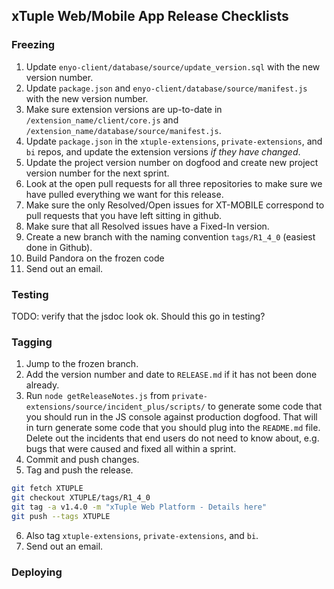 ## xTuple Web/Mobile App Release Checklists

### Freezing

1. Update `enyo-client/database/source/update_version.sql` with the new version number.
2. Update `package.json` and `enyo-client/database/source/manifest.js` with the new version number.
3. Make sure extension versions are up-to-date in `/extension_name/client/core.js` and 
  `/extension_name/database/source/manifest.js`.
4. Update `package.json` in the `xtuple-extensions`, `private-extensions`, and `bi` repos,
   and update the extension versions *if they have changed*.
5. Update the project version number on dogfood and create new project version number for the next sprint.
6. Look at the open pull requests for all three repositories to make sure we have pulled everything
  we want for this release.
7. Make sure the only Resolved/Open issues for XT-MOBILE correspond to pull requests that
  you have left sitting in github.
8. Make sure that all Resolved <Not Open> issues have a Fixed-In version.
9. Create a new branch with the naming convention `tags/R1_4_0` (easiest done in Github).
10. Build Pandora on the frozen code
11. Send out an email.

### Testing

TODO: verify that the jsdoc look ok. Should this go in testing?

### Tagging

1. Jump to the frozen branch.
2. Add the version number and date to `RELEASE.md` if it has not been done already.
3. Run `node getReleaseNotes.js` from `private-extensions/source/incident_plus/scripts/` to generate 
  some code that you should run in the JS console against production dogfood. That will in turn 
  generate some code that you should plug into the `README.md` file. Delete out the incidents that 
  end users do not need to know about, e.g. bugs that were caused and fixed all within a sprint.
4. Commit and push changes.
5. Tag and push the release.

```bash
git fetch XTUPLE 
git checkout XTUPLE/tags/R1_4_0
git tag -a v1.4.0 -m "xTuple Web Platform - Details here"
git push --tags XTUPLE
```

6. Also tag `xtuple-extensions`, `private-extensions`, and `bi`.
7. Send out an email.

### Deploying

